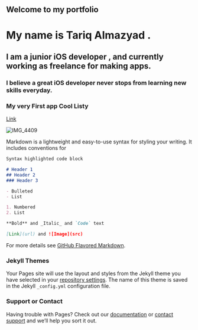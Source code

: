   ## Welcome to my portfolio

  # My name is Tariq Almazyad . 
  ## I am a junior iOS developer , and currently working as freelance for making apps. 
  ### I believe a great iOS developer never stops from learning new skills everyday.



### My very First app **Cool Listy**
[Link](https://apps.apple.com/us/app/cool-listy/id1495567728?ls=1)

![IMG_4409](https://user-images.githubusercontent.com/34104180/72782135-04171480-3bf1-11ea-9a68-f450e8b0a39d.PNG)


Markdown is a lightweight and easy-to-use syntax for styling your writing. It includes conventions for

```markdown
Syntax highlighted code block

# Header 1
## Header 2
### Header 3

- Bulleted
- List

1. Numbered
2. List

**Bold** and _Italic_ and `Code` text

[Link](url) and ![Image](src)
```

For more details see [GitHub Flavored Markdown](https://guides.github.com/features/mastering-markdown/).

### Jekyll Themes

Your Pages site will use the layout and styles from the Jekyll theme you have selected in your [repository settings](https://github.com/TariqAlmazyad/TariqAlmazyad_portfolio-/settings). The name of this theme is saved in the Jekyll `_config.yml` configuration file.

### Support or Contact

Having trouble with Pages? Check out our [documentation](https://help.github.com/categories/github-pages-basics/) or [contact support](https://github.com/contact) and we’ll help you sort it out.
